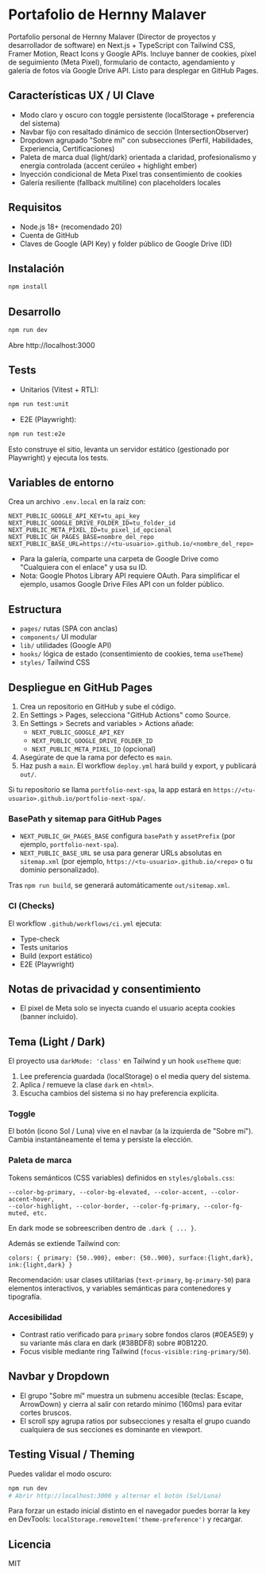 # Portafolio de Hernny Malaver

Portafolio personal de Hernny Malaver (Director de proyectos y desarrollador de software) en Next.js + TypeScript con Tailwind CSS, Framer Motion, React Icons y Google APIs. Incluye banner de cookies, píxel de seguimiento (Meta Pixel), formulario de contacto, agendamiento y galería de fotos vía Google Drive API. Listo para desplegar en GitHub Pages.

## Características UX / UI Clave
- Modo claro y oscuro con toggle persistente (localStorage + preferencia del sistema)
- Navbar fijo con resaltado dinámico de sección (IntersectionObserver)
- Dropdown agrupado "Sobre mí" con subsecciones (Perfil, Habilidades, Experiencia, Certificaciones)
- Paleta de marca dual (light/dark) orientada a claridad, profesionalismo y energía controlada (accent cerúleo + highlight ember)
- Inyección condicional de Meta Pixel tras consentimiento de cookies
- Galería resiliente (fallback multiline) con placeholders locales

## Requisitos
- Node.js 18+ (recomendado 20)
- Cuenta de GitHub
- Claves de Google (API Key) y folder público de Google Drive (ID)

## Instalación

```bash
npm install
```

## Desarrollo

```bash
npm run dev
```

Abre http://localhost:3000

## Tests

- Unitarios (Vitest + RTL):

```bash
npm run test:unit
```

- E2E (Playwright):

```bash
npm run test:e2e
```

Esto construye el sitio, levanta un servidor estático (gestionado por Playwright) y ejecuta los tests.

## Variables de entorno
Crea un archivo `.env.local` en la raíz con:

```
NEXT_PUBLIC_GOOGLE_API_KEY=tu_api_key
NEXT_PUBLIC_GOOGLE_DRIVE_FOLDER_ID=tu_folder_id
NEXT_PUBLIC_META_PIXEL_ID=tu_pixel_id_opcional
NEXT_PUBLIC_GH_PAGES_BASE=nombre_del_repo
NEXT_PUBLIC_BASE_URL=https://<tu-usuario>.github.io/<nombre_del_repo>
```

- Para la galería, comparte una carpeta de Google Drive como "Cualquiera con el enlace" y usa su ID.
- Nota: Google Photos Library API requiere OAuth. Para simplificar el ejemplo, usamos Google Drive Files API con un folder público.

## Estructura
- `pages/` rutas (SPA con anclas)
- `components/` UI modular
- `lib/` utilidades (Google API)
- `hooks/` lógica de estado (consentimiento de cookies, tema `useTheme`)
- `styles/` Tailwind CSS

## Despliegue en GitHub Pages
1. Crea un repositorio en GitHub y sube el código.
2. En Settings > Pages, selecciona "GitHub Actions" como Source.
3. En Settings > Secrets and variables > Actions añade:
   - `NEXT_PUBLIC_GOOGLE_API_KEY`
   - `NEXT_PUBLIC_GOOGLE_DRIVE_FOLDER_ID`
   - `NEXT_PUBLIC_META_PIXEL_ID` (opcional)
4. Asegúrate de que la rama por defecto es `main`.
5. Haz push a `main`. El workflow `deploy.yml` hará build y export, y publicará `out/`.

Si tu repositorio se llama `portfolio-next-spa`, la app estará en `https://<tu-usuario>.github.io/portfolio-next-spa/`.

### BasePath y sitemap para GitHub Pages
- `NEXT_PUBLIC_GH_PAGES_BASE` configura `basePath` y `assetPrefix` (por ejemplo, `portfolio-next-spa`).
- `NEXT_PUBLIC_BASE_URL` se usa para generar URLs absolutas en `sitemap.xml` (por ejemplo, `https://<tu-usuario>.github.io/<repo>` o tu dominio personalizado).

Tras `npm run build`, se generará automáticamente `out/sitemap.xml`.

### CI (Checks)

El workflow `.github/workflows/ci.yml` ejecuta:

- Type-check
- Tests unitarios
- Build (export estático)
- E2E (Playwright)

## Notas de privacidad y consentimiento
- El pixel de Meta solo se inyecta cuando el usuario acepta cookies (banner incluido).

## Tema (Light / Dark)
El proyecto usa `darkMode: 'class'` en Tailwind y un hook `useTheme` que:
1. Lee preferencia guardada (localStorage) o el media query del sistema.
2. Aplica / remueve la clase `dark` en `<html>`.
3. Escucha cambios del sistema si no hay preferencia explícita.

### Toggle
El botón (icono Sol / Luna) vive en el navbar (a la izquierda de "Sobre mí"). Cambia instantáneamente el tema y persiste la elección.

### Paleta de marca
Tokens semánticos (CSS variables) definidos en `styles/globals.css`:
```
--color-bg-primary, --color-bg-elevated, --color-accent, --color-accent-hover,
--color-highlight, --color-border, --color-fg-primary, --color-fg-muted, etc.
```
En dark mode se sobreescriben dentro de `.dark { ... }`.

Además se extiende Tailwind con:
```
colors: { primary: {50..900}, ember: {50..900}, surface:{light,dark}, ink:{light,dark} }
```
Recomendación: usar clases utilitarias (`text-primary`, `bg-primary-50`) para elementos interactivos, y variables semánticas para contenedores y tipografía.

### Accesibilidad
- Contrast ratio verificado para `primary` sobre fondos claros (#0EA5E9) y su variante más clara en dark (#38BDF8) sobre #0B1220.
- Focus visible mediante ring Tailwind (`focus-visible:ring-primary/50`).

## Navbar y Dropdown
- El grupo "Sobre mí" muestra un submenu accesible (teclas: Escape, ArrowDown) y cierra al salir con retardo mínimo (160ms) para evitar cortes bruscos.
- El scroll spy agrupa ratios por subsecciones y resalta el grupo cuando cualquiera de sus secciones es dominante en viewport.

## Testing Visual / Theming
Puedes validar el modo oscuro:
```bash
npm run dev
# Abrir http://localhost:3000 y alternar el botón (Sol/Luna)
```

Para forzar un estado inicial distinto en el navegador puedes borrar la key en DevTools:
`localStorage.removeItem('theme-preference')` y recargar.

## Licencia
MIT
